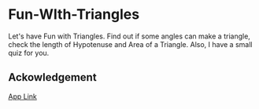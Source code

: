 # Fun-WIth-Triangles
Let's have Fun with Triangles. Find out if some angles can make a triangle, check the length of Hypotenuse and Area of a Triangle. Also, I have a small quiz for you.

## Ackowledgement
[App Link](https://fun-with-triangles-kunal-talks.netlify.app/index.html)
